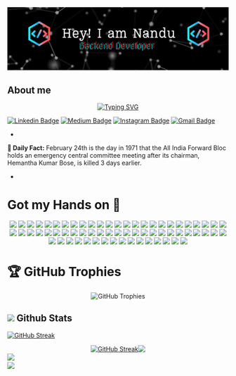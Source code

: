 
 <img src="https://github.com/nanda-kshr/nanda-kshr/blob/156b33c546a63eb0fa4250537783663b01c0f313/images/github_banner.png">

## **About me** 
<div style="display: flex; justify-content: center;">
 <a href="https://github.com/nanda-kshr">
    <img src="https://readme-typing-svg.herokuapp.com?font=Architects+Daughter&color=7AF79A&size=30&lines=Welcome+To+My+Page,;I+am+a+Student+from+India;Addicted+to+Programming;My+Keyboard+is+Broken,;So+I'll+Stop+Here+for+Now!" alt="Typing SVG">
  </a>
</div>



[![Linkedin Badge](https://img.shields.io/badge/-Linkdein-blue?style=flat&logo=Linkedin&logoColor=white&link=https://www.linkedin.com/in/jlim/)](https://www.linkedin.com/in/nandakishore-p-44a743151/)
[![Medium Badge](https://img.shields.io/badge/-Medium-000000?style=flat&labelColor=000000&logo=Medium&link=https://medium.com/@jessicalim)](https://medium.com/@nandakishorep)
[![Instagram Badge](https://img.shields.io/badge/-@nanda.kshr-purple?style=flat&logo=instagram&logoColor=white&link=https://instagram.com/_jessicaalim/)](https://instagram.com/nanda.kshr)
[![Gmail Badge](https://img.shields.io/badge/-nandakishorep212-c14438?style=flat&logo=Gmail&logoColor=white&link=mailto:jessicalim813@gmail.com)](mailto:nandakishorep212@gmail.com)



-

**<b>📌 Daily Fact:</b>** February 24th is the day in 1971 that the All India Forward Bloc holds an emergency central committee meeting after its chairman, Hemantha Kumar Bose, is killed 3 days earlier.

-

# Got my Hands on 🫳

<p align="center" style="border-bottom: none;">
 <img src="https://img.shields.io/badge/c-%2300599C.svg?style=for-the-badge&logo=c&logoColor=white" />
 <img src="https://img.shields.io/badge/c%23-%23239120.svg?style=for-the-badge&logo=csharp&logoColor=white" />
 <img src="https://img.shields.io/badge/c++-%2300599C.svg?style=for-the-badge&logo=c%2B%2B&logoColor=white" />
 <img src="https://img.shields.io/badge/css3-%231572B6.svg?style=for-the-badge&logo=css3&logoColor=white" />
 <img src="https://img.shields.io/badge/-GraphQL-E10098?style=for-the-badge&logo=graphql&logoColor=white" />
 <img src="https://img.shields.io/badge/html5-%23E34F26.svg?style=for-the-badge&logo=html5&logoColor=white" />
 <img src="https://img.shields.io/badge/java-%23ED8B00.svg?style=for-the-badge&logo=openjdk&logoColor=white" />
 <img src="https://img.shields.io/badge/javascript-%23323330.svg?style=for-the-badge&logo=javascript&logoColor=%23F7DF1E" />
 <img src="https://img.shields.io/badge/python-3670A0?style=for-the-badge&logo=python&logoColor=ffdd54" />
 <img src="https://img.shields.io/badge/Windows%20Terminal-%234D4D4D.svg?style=for-the-badge&logo=windows-terminal&logoColor=white" />
 <img src="https://img.shields.io/badge/PHP-777BB4?style=for-the-badge&logo=php&logoColor=white">
 <img src="https://img.shields.io/badge/Flask-000000?style=for-the-badge&logo=flask&logoColor=white">
 <img src="https://img.shields.io/badge/DJANGO-REST-ff1709?style=for-the-badge&logo=django&logoColor=white&color=ff1709&labelColor=gray" />
 <img src="https://img.shields.io/badge/FastAPI-005571?style=for-the-badge&logo=fastapi" />
 <img src="https://img.shields.io/badge/jquery-%230769AD.svg?style=for-the-badge&logo=jquery&logoColor=white" />
 <img src="https://img.shields.io/badge/opencv-%23white.svg?style=for-the-badge&logo=opencv&logoColor=white" />
 <img src="https://img.shields.io/badge/Socket.io-black?style=for-the-badge&logo=socket.io&badgeColor=010101" />
 <img src="https://img.shields.io/badge/firebase-a08021?style=for-the-badge&logo=firebase&logoColor=ffcd34"  />
 <img src="https://img.shields.io/badge/MariaDB-003545?style=for-the-badge&logo=mariadb&logoColor=white" />
 <img src="https://img.shields.io/badge/MongoDB-%234ea94b.svg?style=for-the-badge&logo=mongodb&logoColor=white" />
 <img src="https://img.shields.io/badge/sqlite-%2307405e.svg?style=for-the-badge&logo=sqlite&logoColor=white" />
 <img src="https://img.shields.io/badge/redis-%23DD0031.svg?style=for-the-badge&logo=redis&logoColor=white" />
 <img src="https://img.shields.io/badge/mysql-4479A1.svg?style=for-the-badge&logo=mysql&logoColor=white" />
 <img src="https://img.shields.io/badge/blender-%23F5792A.svg?style=for-the-badge&logo=blender&logoColor=white" />
 <img src="https://img.shields.io/badge/figma-%23F24E1E.svg?style=for-the-badge&logo=figma&logoColor=white" />
 <img src="https://img.shields.io/badge/Anaconda-%2344A833.svg?style=for-the-badge&logo=anaconda&logoColor=white"/>
 <img src="https://img.shields.io/badge/AlibabaCloud-%23FF6701.svg?style=for-the-badge&logo=alibabacloud&logoColor=white"/>
 <img src="https://img.shields.io/badge/AWS-%23FF9900.svg?style=for-the-badge&logo=amazon-aws&logoColor=white" />
 <img src="https://img.shields.io/badge/DigitalOcean-%230167ff.svg?style=for-the-badge&logo=digitalOcean&logoColor=white" />
 <img src="https://img.shields.io/badge/firebase-%23039BE5.svg?style=for-the-badge&logo=firebase" />
 <img src="https://img.shields.io/badge/heroku-%23430098.svg?style=for-the-badge&logo=heroku&logoColor=white" />
 <img src="https://img.shields.io/badge/linode-00A95C?style=for-the-badge&logo=linode&logoColor=white" />
 <img src="https://img.shields.io/badge/Oracle-F80000?style=for-the-badge&logo=oracle&logoColor=white" />
 <img src="https://img.shields.io/badge/Unity-100000?style=for-the-badge&logo=unity&logoColor=white">
 <img src="https://img.shields.io/badge/GODOT-%23FFFFFF.svg?style=for-the-badge&logo=godot-engine" />
 <img src="https://img.shields.io/badge/unrealengine-%23313131.svg?style=for-the-badge&logo=unrealengine&logoColor=white" />
 <img src="https://img.shields.io/badge/Replit-DD1200?style=for-the-badge&logo=Replit&logoColor=white" />
 <img src="https://img.shields.io/badge/Keras-%23D00000.svg?style=for-the-badge&logo=Keras&logoColor=white" />
 <img src="https://img.shields.io/badge/Matplotlib-%23ffffff.svg?style=for-the-badge&logo=Matplotlib&logoColor=black" />
 <img src="https://img.shields.io/badge/numpy-%23013243.svg?style=for-the-badge&logo=numpy&logoColor=white" />
 <img src="https://img.shields.io/badge/pandas-%23150458.svg?style=for-the-badge&logo=pandas&logoColor=white" />
 <img src="https://img.shields.io/badge/PyTorch-%23EE4C2C.svg?style=for-the-badge&logo=PyTorch&logoColor=white" />
 <img src="https://img.shields.io/badge/scikit--learn-%23F7931E.svg?style=for-the-badge&logo=scikit-learn&logoColor=white" />
 <img src="https://img.shields.io/badge/TensorFlow-%23FF6F00.svg?style=for-the-badge&logo=TensorFlow&logoColor=white" />
 <img src="https://img.shields.io/badge/SciPy-%230C55A5.svg?style=for-the-badge&logo=scipy&logoColor=%white" />
 <img src="https://img.shields.io/badge/Android-3DDC84?style=for-the-badge&logo=android&logoColor=white" />
 <img src="https://img.shields.io/badge/Arch%20Linux-1793D1?logo=arch-linux&logoColor=fff&style=for-the-badge" />
 <img src="https://img.shields.io/badge/Kali-268BEE?style=for-the-badge&logo=kalilinux&logoColor=white" />
 <img src="https://img.shields.io/badge/Linux-FCC624?style=for-the-badge&logo=linux&logoColor=black" />
 <img src="https://img.shields.io/badge/mac%20os-000000?style=for-the-badge&logo=macos&logoColor=F0F0F0" />
 <img src="https://img.shields.io/badge/Ubuntu-E95420?style=for-the-badge&logo=ubuntu&logoColor=white" />
 <img src="https://img.shields.io/badge/Windows-0078D6?style=for-the-badge&logo=windows&logoColor=white" />
 <img src="https://img.shields.io/badge/-Github_Actions-2088FF?style=flat-square&logo=github-actions&logoColor=white" />
 <img src="https://img.shields.io/badge/chatGPT-74aa9c?style=for-the-badge&logo=openai&logoColor=white"/>
 <img src="https://img.shields.io/badge/-Arduino-00979D?style=for-the-badge&logo=Arduino&logoColor=white" />
 <img src="https://img.shields.io/badge/cisco-%23049fd9.svg?style=for-the-badge&logo=cisco&logoColor=black" />
 <img src="https://img.shields.io/badge/Gradle-02303A.svg?style=for-the-badge&logo=Gradle&logoColor=white" />
 <img src="https://img.shields.io/badge/grafana-%23F46800.svg?style=for-the-badge&logo=grafana&logoColor=white" />
 <img src="https://img.shields.io/badge/Postman-FF6C37?style=for-the-badge&logo=postman&logoColor=white" />
 <img src="https://img.shields.io/badge/-RaspberryPi-C51A4A?style=for-the-badge&logo=Raspberry-Pi " />
 <img src="https://img.shields.io/badge/apache-%23D42029.svg?style=for-the-badge&logo=apache&logoColor=white" />
 <img src="https://img.shields.io/badge/gunicorn-%298729.svg?style=for-the-badge&logo=gunicorn&logoColor=white" />
 <img src="https://img.shields.io/badge/nginx-%23009639.svg?style=for-the-badge&logo=nginx&logoColor=white" />
 <img src="https://img.shields.io/badge/-selenium-%43B02A?style=for-the-badge&logo=selenium&logoColor=white" />
 <img src="https://img.shields.io/badge/bitbucket-%230047B3.svg?style=for-the-badge&logo=bitbucket&logoColor=white" />
 <img src="https://img.shields.io/badge/git-%23F05033.svg?style=for-the-badge&logo=git&logoColor=white" />
 </p>


# 🏆 GitHub Trophies
 <div style="display: flex; justify-content: center;">
   <img src="https://github-profile-trophy.vercel.app/?username=nanda-kshr&theme=juicyfresh&no-frame=true&no-bg=false&margin-w=4"alt="GitHub Trophies" />
 </div>

## <picture><img src="https://media.giphy.com/media/iY8CRBdQXODJSCERIr/giphy.gif" width="35"></picture> <b> Github Stats </b>

<a href="https://github.com/nanda-kshr"><img src="https://github-readme-streak-stats.herokuapp.com?user=nanda-kshr&theme=dracula&hide_border=true&border_radius=30&card_width=1000&card_height=200&fire=EB0000&stroke=17EB1A&currStreakNum=F6FF0A&sideNums=EBE769&excludeDaysLabel=60EAEB&border=3EFF35" alt="GitHub Streak" /></a>

 <div style="display: flex; justify-content: center;">
   <a href="https://github.com/nanda-kshr">
     <img src="https://github-readme-stats.vercel.app/api?username=nanda-kshr&show_icons=true&theme=dracula" alt="GitHub Streak" />
   </a>
   <a href="https://github.com/nanda-kshr">
     <img src="https://github-readme-stats.vercel.app/api/top-langs?username=nanda-kshr&layout=compact&langs_count=8&card_width=320&theme=dracula"/>
   </a>
 </div>
<a href="https://www.buymeacoffee.com/nanda_kshr"><img src="https://www.buymeacoffee.com/assets/img/custom_images/orange_img.png"></a>

<br>

<img src="https://user-images.githubusercontent.com/73097560/115834477-dbab4500-a447-11eb-908a-139a6edaec5c.gif">

